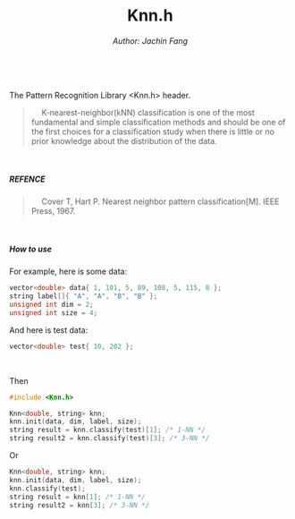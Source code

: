 <h1 align=center>Knn.h</h2>
<h6 align=center>Author: Jachin Fang</h6>
</br>
</br>

The Pattern Recognition Library <Knn.h> header.

<blockquote>
&emsp; K-nearest-neighbor(kNN) classification is one of the most fundamental and simple classification methods and should be one of the first choices for a classification study  when there is little or no prior knowledge about the distribution of the data.
</blockquote>
</br>

##### REFENCE

<blockquote>
&emsp; Cover T, Hart P. Nearest neighbor pattern classification[M]. IEEE Press, 1967.
</blockquote>
</br>

##### How to use

For example, here is some data:
```c++
vector<double> data{ 1, 101, 5, 89, 108, 5, 115, 8 }; 
string label[]{ "A", "A", "B", "B" }; 
unsigned int dim = 2;
unsigned int size = 4;

``` 

And here is test data:
```c++
vector<double> test{ 10, 202 };
```

</br>

Then

```c++
#include <Knn.h>
``` 

```c++
Knn<double, string> knn;
knn.init(data, dim, label, size); 
string result = knn.classify(test)[1]; /* 1-NN */
string result2 = knn.classify(test)[3]; /* 3-NN */
```

Or
```c++
Knn<double, string> knn;
knn.init(data, dim, label, size); 
knn.classify(test); 
string result = knn[1]; /* 1-NN */
string result2 = knn[3]; /* 3-NN */
```

